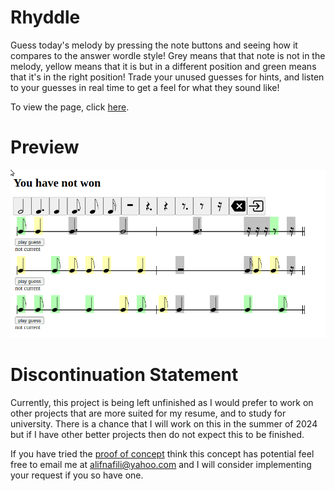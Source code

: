 # Rhyddle
Guess today's melody by pressing the note buttons and seeing how it compares to the answer wordle style! Grey means that that note is not in the melody, yellow means that it is but in a different position and green means that it's in the right position! Trade your unused guesses for hints, and listen to your guesses in real time to get a feel for what they sound like!

To view the page, click [here](https://aleifericsson.github.io/rhyddle/).

# Preview
![alt text](https://github.com/aleifericsson/rhyddle/blob/main/rhyddle-preview.png?raw=true)

# Discontinuation Statement
Currently, this project is being left unfinished as I would prefer to work on other projects that are more suited for my resume, and to study for university. There is a chance that I will work on this in the summer of 2024 but if I have other better projects then do not expect this to be finished. 

If you have tried the [proof of concept](https://aleifericsson.github.io/rhyddle/) think this concept has potential feel free to email me at alifnafili@yahoo.com and I will consider implementing your request if you so have one.
